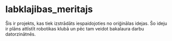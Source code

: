# labklajibas_meritajs
Šis ir projekts, kas tiek izstrādāts iespaidojoties no oriģinālas idejas. Šo ideju ir plāns attīstīt robotikas klubā un pēc tam veidot bakalaura darbu datorzinātnēs.
